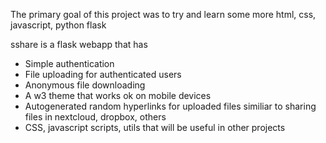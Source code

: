 The primary goal of this project was to try and learn some more html, css, javascript, python flask    
    
sshare is a flask webapp that has
 - Simple authentication
 - File uploading for authenticated users
 - Anonymous file downloading
 - A w3 theme that works ok on mobile devices
 - Autogenerated random hyperlinks for uploaded files similiar to sharing files in nextcloud, dropbox, others
 - CSS, javascript scripts, utils that will be useful in other projects
